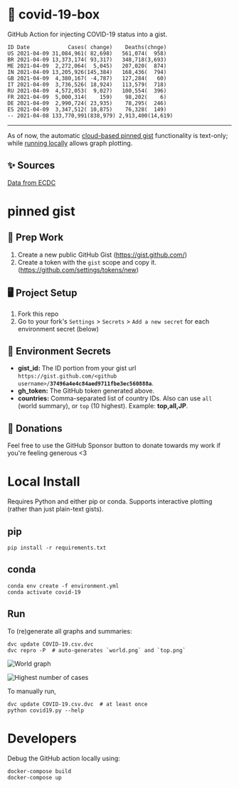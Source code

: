 # 🏥 covid-19-box

GitHub Action for injecting COVID-19 status into a gist.

```
ID Date            Cases( change)    Deaths(chnge)
US 2021-04-09 31,084,961( 82,698)   561,074(  958)
BR 2021-04-09 13,373,174( 93,317)   348,718(3,693)
ME 2021-04-09  2,272,064(  5,045)   207,020(  874)
IN 2021-04-09 13,205,926(145,384)   168,436(  794)
GB 2021-04-09  4,380,167( -4,787)   127,284(   60)
IT 2021-04-09  3,736,526( 18,924)   113,579(  718)
RU 2021-04-09  4,572,053(  9,027)   100,554(  396)
FR 2021-04-09  5,000,314(    159)    98,202(    6)
DE 2021-04-09  2,990,724( 23,935)    78,295(  246)
ES 2021-04-09  3,347,512( 10,875)    76,328(  149)
-- 2021-04-08 133,770,991(838,979) 2,913,400(14,619)
```

---

As of now, the automatic [cloud-based pinned gist](#pinned-gist) functionality is text-only;
while [running locally](#local-install) allows graph plotting.

## ✨ Sources

[Data from ECDC](https://www.ecdc.europa.eu/en/publications-data/download-todays-data-geographic-distribution-covid-19-cases-worldwide)

# pinned gist

## 🎒 Prep Work
1. Create a new public GitHub Gist (https://gist.github.com/)
1. Create a token with the `gist` scope and copy it. (https://github.com/settings/tokens/new)

## 🖥 Project Setup
1. Fork this repo
1. Go to your fork's `Settings` > `Secrets` > `Add a new secret` for each environment secret (below)

## 🤫 Environment Secrets
- **gist_id:** The ID portion from your gist url `https://gist.github.com/<github username>/`**`37496a4e4c84aed9711fbe3ec560888a`**.
- **gh_token:** The GitHub token generated above.
- **countries:** Comma-separated list of country IDs. Also can use `all` (world summary), or `top` (10 highest). Example: **top,all,JP**.

## 💸 Donations

Feel free to use the GitHub Sponsor button to donate towards my work if you're feeling generous <3

# Local Install

Requires Python and either pip or conda. Supports interactive plotting (rather than just plain-text gists).

## pip

```
pip install -r requirements.txt
```

## conda

```
conda env create -f environment.yml
conda activate covid-19
```

## Run

To (re)generate all graphs and summaries:

```
dvc update COVID-19.csv.dvc
dvc repro -P  # auto-generates `world.png` and `top.png`
```

![World graph](world.png)

![Highest number of cases](top.png)

To manually run,

```
dvc update COVID-19.csv.dvc  # at least once
python covid19.py --help
```

# Developers

Debug the GitHub action locally using:

```
docker-compose build
docker-compose up
```
